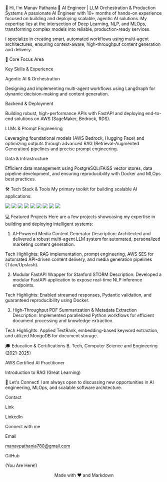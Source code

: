 👋 Hi, I'm Manav Pathania
🤖 AI Engineer | LLM Orchestration & Production Systems
A passionate AI Engineer with 10+ months of hands-on experience focused on building and deploying scalable, agentic AI solutions. My expertise lies at the intersection of Deep Learning, NLP, and MLOps, transforming complex models into reliable, production-ready services.

I specialize in creating smart, automated workflows using multi-agent architectures, ensuring context-aware, high-throughput content generation and delivery.

🌟 Core Focus
Area

Key Skills & Experience

Agentic AI & Orchestration

Designing and implementing multi-agent workflows using LangGraph for dynamic decision-making and content generation.

Backend & Deployment

Building robust, high-performance APIs with FastAPI and deploying end-to-end solutions on AWS (SageMaker, Bedrock, RDS).

LLMs & Prompt Engineering

Leveraging foundational models (AWS Bedrock, Hugging Face) and optimizing outputs through advanced RAG (Retrieval-Augmented Generation) pipelines and precise prompt engineering.

Data & Infrastructure

Efficient data management using PostgreSQL/FAISS vector stores, data pipeline development, and ensuring reproducibility with Docker and MLOps best practices.

🛠️ Tech Stack & Tools
My primary toolkit for building scalable AI applications:

<p align="left">
<img src="https://www.google.com/search?q=https://img.shields.io/badge/Python-3776AB%3Fstyle%3Dfor-the-badge%26logo%3Dpython%26logoColor%3Dwhite" />
<img src="https://www.google.com/search?q=https://img.shields.io/badge/FastAPI-009688%3Fstyle%3Dfor-the-badge%26logo%3Dfastapi%26logoColor%3Dwhite" />
<img src="https://www.google.com/search?q=https://img.shields.io/badge/AWS-232F3E%3Fstyle%3Dfor-the-badge%26logo%3Damazon-aws%26logoColor%3Dwhite" />
<img src="https://www.google.com/search?q=https://img.shields.io/badge/LangGraph-FF4500%3Fstyle%3Dfor-the-badge%26logo%3Ddatabricks%26logoColor%3Dwhite" />
<img src="https://img.shields.io/badge/TensorFlow-FF6F00?style=for-the-badge&logo=tensorflow&logoColor=white" />
<img src="https://www.google.com/search?q=https://img.shields.io/badge/Keras-D00000%3Fstyle%3Dfor-the-badge%26logo%3Dkeras%26logoColor%3Dwhite" />
<img src="https://www.google.com/search?q=https://img.shields.io/badge/Docker-2496ED%3Fstyle%3Dfor-the-badge%26logo%3Ddocker%26logoColor%3Dwhite" />
<img src="https://www.google.com/search?q=https://img.shields.io/badge/PostgreSQL-316192%3Fstyle%3Dfor-the-badge%26logo%3Dpostgresql%26logoColor%3Dwhite" />
<img src="https://www.google.com/search?q=https://img.shields.io/badge/Groq-00C749%3Fstyle%3Dfor-the-badge%26logo%3Dgroq%26logoColor%3Dwhite" />
</p>

💻 Featured Projects
Here are a few projects showcasing my expertise in building and deploying intelligent systems:

1. AI-Powered Media Content Generator
Description: Architected and delivered a robust multi-agent LLM system for automated, personalized marketing content generation.

Tech Highlights: RAG implementation, prompt engineering, AWS SES for automated API-driven content delivery, and media generation pipelines (Titan/Upslash).

2. Modular FastAPI Wrapper for Stanford STORM
Description: Developed a modular FastAPI application to expose real-time NLP inference endpoints.

Tech Highlights: Enabled streamed responses, Pydantic validation, and guaranteed reproducibility using Docker.

3. High-Throughput PDF Summarization & Metadata Extraction
Description: Implemented parallelized Python workflows for efficient document processing and knowledge extraction.

Tech Highlights: Applied TextRank, embedding-based keyword extraction, and utilized MongoDB for document storage.

🎓 Education & Certifications
B. Tech, Computer Science and Engineering (2021-2025)

AWS Certified AI Practitioner

Introduction to RAG (Great Learning)

🤝 Let's Connect!
I am always open to discussing new opportunities in AI engineering, MLOps, and scalable software architecture.

Contact

Link

LinkedIn

Connect with me

Email

manavpathania780@gmail.com

GitHub

(You Are Here!)

<p align="center">Made with ❤️ and Markdown</p>
